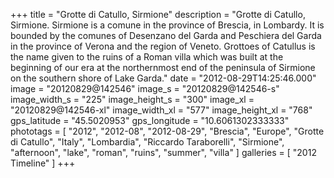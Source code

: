 +++
title = "Grotte di Catullo, Sirmione"
description = "Grotte di Catullo, Sirmione. Sirmione is a comune in the province of Brescia, in Lombardy. It is bounded by the comunes of Desenzano del Garda and Peschiera del Garda in the province of Verona and the region of Veneto. Grottoes of Catullus is the name given to the ruins of a Roman villa which was built at the beginning of our era at the northernmost end of the peninsula of Sirmione on the southern shore of Lake Garda."
date = "2012-08-29T14:25:46.000"
image = "20120829@142546"
image_s = "20120829@142546-s"
image_width_s = "225"
image_height_s = "300"
image_xl = "20120829@142546-xl"
image_width_xl = "577"
image_height_xl = "768"
gps_latitude = "45.5020953"
gps_longitude = "10.6061302333333"
phototags = [ "2012", "2012-08", "2012-08-29", "Brescia", "Europe", "Grotte di Catullo", "Italy", "Lombardia", "Riccardo Taraborelli", "Sirmione", "afternoon", "lake", "roman", "ruins", "summer", "villa" ]
galleries = [ "2012 Timeline" ]
+++
